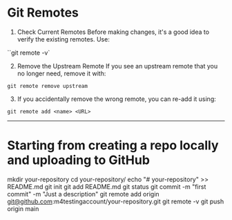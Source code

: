 # Git Remotes

1. Check Current Remotes
Before making changes, it's a good idea to verify the existing remotes. Use:

``git remote -v`

2. Remove the Upstream Remote
If you see an upstream remote that you no longer need, remove it with:

`git remote remove upstream`

3. If you accidentally remove the wrong remote, you can re-add it using:

`git remote add <name> <URL>`

-----------------

# Starting from creating a repo locally and uploading to GitHub

mkdir your-repository
cd your-repository/
echo "# your-repository" >> README.md
git init
git add README.md
git status
git commit -m "first commit" -m "Just a description"
git remote add origin git@github.com:m4testingaccount/your-repository.git
git remote -v
git push origin main


